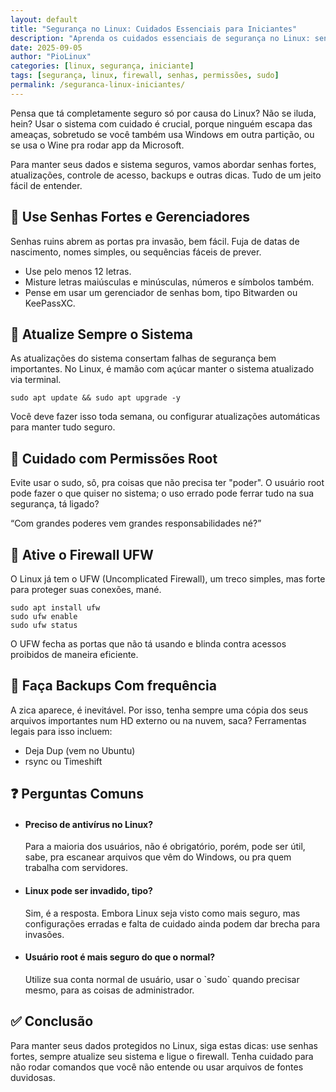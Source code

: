 ```yaml
---
layout: default
title: "Segurança no Linux: Cuidados Essenciais para Iniciantes"
description: "Aprenda os cuidados essenciais de segurança no Linux: senhas fortes, atualizações regulares, permissões de arquivos e uso de firewall."
date: 2025-09-05
author: "PioLinux"
categories: [linux, segurança, iniciante]
tags: [segurança, linux, firewall, senhas, permissões, sudo]
permalink: /seguranca-linux-iniciantes/
---
```


<section>
    <p>
     Pensa que tá completamente seguro só por causa do Linux? Não se iluda, hein? Usar o sistema com cuidado é crucial, porque ninguém escapa das ameaças, sobretudo se você também usa Windows em outra partição, ou se usa o Wine pra rodar app da Microsoft.
    </p>
    <p>
     Para manter seus dados e sistema seguros, vamos abordar senhas fortes, atualizações, controle de acesso, backups e outras dicas. Tudo de um jeito fácil de entender.
    </p>
    <h2>
     🧩 Use Senhas Fortes e Gerenciadores
    </h2>
    <p>
     Senhas ruins abrem as portas pra invasão, bem fácil. Fuja de datas de nascimento, nomes simples, ou sequências fáceis de prever.
    </p>
    <ul>
     <li>
      Use pelo menos 12 letras.
     </li>
     <li>
      Misture letras maiúsculas e minúsculas, números e símbolos também.
     </li>
     <li>
      Pense em usar um gerenciador de senhas bom, tipo Bitwarden ou KeePassXC.
     </li>
    </ul>
    <h2>
     🔄 Atualize Sempre o Sistema
    </h2>
    <p>
     As atualizações do sistema consertam falhas de segurança bem importantes. No Linux, é mamão com açúcar manter o sistema atualizado via terminal.
    </p>
    <pre><code>sudo apt update &amp;&amp; sudo apt upgrade -y</code></pre>
    <p>
     Você deve fazer isso toda semana, ou configurar atualizações automáticas para manter tudo seguro.
    </p>
    <h2>
     🛑 Cuidado com Permissões Root
    </h2>
    <p>
     Evite usar o sudo, sô, pra coisas que não precisa ter "poder". O usuário root pode fazer o que quiser no sistema; o uso errado pode ferrar tudo na sua segurança, tá ligado?
    </p>
    <p>
     “Com grandes poderes vem grandes responsabilidades né?”
    </p>
    <h2>
     🧱 Ative o Firewall UFW
    </h2>
    <p>
     O Linux já tem o UFW (Uncomplicated Firewall), um treco simples, mas forte para proteger suas conexões, mané.
    </p>
    <pre><code>sudo apt install ufw
sudo ufw enable
sudo ufw status</code></pre>
    <p>
     O UFW fecha as portas que não tá usando e blinda contra acessos proibidos de maneira eficiente.
    </p>
    <h2>
     📁 Faça Backups Com frequência
    </h2>
    <p>
     A zica aparece, é inevitável. Por isso, tenha sempre uma cópia dos seus arquivos importantes num HD externo ou na nuvem, saca? Ferramentas legais para isso incluem:
    </p>
    <ul>
     <li>
      Deja Dup (vem no Ubuntu)
     </li>
     <li>
      rsync ou Timeshift
     </li>
    </ul>
    <h2>
     ❓ Perguntas Comuns
    </h2>
    <ul>
     <li>
      <h4>
       Preciso de antivírus no Linux?
      </h4>
      <p>
       Para a maioria dos usuários, não é obrigatório, porém, pode ser útil, sabe, pra escanear arquivos que vêm do Windows, ou pra quem trabalha com servidores.
      </p>
     </li>
     <li>
      <h4>
       Linux pode ser invadido, tipo?
      </h4>
      <p>
       Sim, é a resposta. Embora Linux seja visto como mais seguro, mas configurações erradas e falta de cuidado ainda podem dar brecha para invasões.
      </p>
     </li>
     <li>
      <h4>
       Usuário root é mais seguro do que o normal?
      </h4>
      <p>
       Utilize sua conta normal de usuário, usar o `sudo` quando precisar mesmo, para as coisas de administrador.
      </p>
     </li>
    </ul>
    <h2>
     ✅ Conclusão
    </h2>
    <p>
     Para manter seus dados protegidos no Linux, siga estas dicas: use senhas fortes, sempre atualize seu sistema e ligue o firewall. Tenha cuidado para não rodar comandos que você não entende ou usar arquivos de fontes duvidosas.
    </p>
   </section>
 
 
